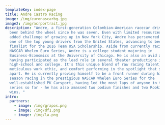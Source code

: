 ```yaml
---
templateKey: index-page
title: Andre Castro Racing
image: /img/euronascarbg.jpg
image2: /img/acrportrait.jpg
description: "Andre, a first-generation Colombian-American racecar driver, has
  been behind the wheel since he was seven. Even with limited resources and the
  added challenge of growing up in New York City, Andre has persevered to become
  one of the top young drivers from the United States, advancing to become a
  finalist for the 2016 Team USA Scholarship. Aside from currently racing in the
  NASCAR Whelen Euro Series, Andre is a college student majoring in
  Business-Economics at the University of Chicago. He is also an avid actor,
  having participated as the lead role in several theater productions in
  high-school and college. It's this unique blend of raw racing talent, a
  meticulous work ethic, and comfort performing in the spotlight that sets Andre
  apart. He is currently proving himself to be a front runner during his rookie
  season racing in the prestigious NASCAR Whelen Euro Series for the
  well-established PK Carsport, having led the most laps of anyone in the whole
  series so far - he has also amassed two podium finishes and two Rookie Cup
  wins. "
intro:
  partners:
    - image: /img/grapos.png
    - image: /img/df1.png
    - image: /img/la.png
---
```

